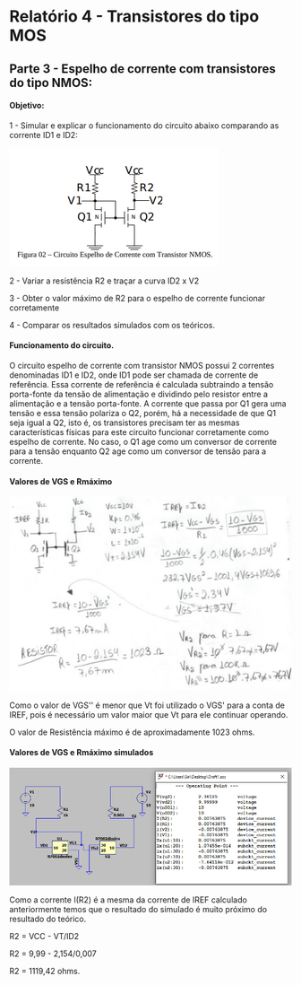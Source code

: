 # Relatório 4 -  Transistores do tipo MOS

## Parte 3 - Espelho de corrente com transistores do tipo NMOS:

#### Objetivo:

1 - Simular e explicar o funcionamento do circuito abaixo comparando as corrente ID1 e ID2:

![nome](/relatorio_eletronica_1/circ3.png)

2 - Variar a resistência R2 e traçar a curva ID2 x V2

3 - Obter o valor máximo de R2 para o espelho de corrente funcionar corretamente

4 - Comparar os resultados simulados com os teóricos.

#### Funcionamento do circuito.
O circuito espelho de corrente com transistor NMOS possui 2 correntes denominadas ID1 e ID2, onde ID1 pode ser chamada de corrente de referência. Essa corrente de referência é calculada subtraindo a tensão porta-fonte da tensão de alimentação e dividindo pelo resistor entre a alimentação e a tensão porta-fonte.
A corrente que passa por Q1 gera uma tensão e essa tensão polariza o Q2, porém, há a necessidade de que Q1 seja igual a Q2, isto é, os transistores precisam ter as mesmas características físicas para este circuito funcionar corretamente como espelho de corrente. No caso, o Q1 age como um conversor de corrente para a tensão enquanto Q2 age como um conversor de tensão para a corrente.

#### Valores de VGS e Rmáximo

![nome](/relatorio_eletronica_1/contasresist.png)

Como o valor de VGS'' é menor que Vt foi utilizado o VGS' para a conta de IREF, pois é necessário um valor maior que Vt para ele continuar operando.


O valor de Resistência máximo é de aproximadamente 1023 ohms.

#### Valores de VGS e Rmáximo simulados

![nome](/relatorio_eletronica_1/simuladios.png)

Como a corrente I(R2) é a mesma da corrente de IREF calculado anteriormente temos que o resultado do simulado é muito próximo do resultado do teórico.

R2 = VCC - VT/ID2

R2 = 9,99 - 2,154/0,007

R2 = 1119,42 ohms.
